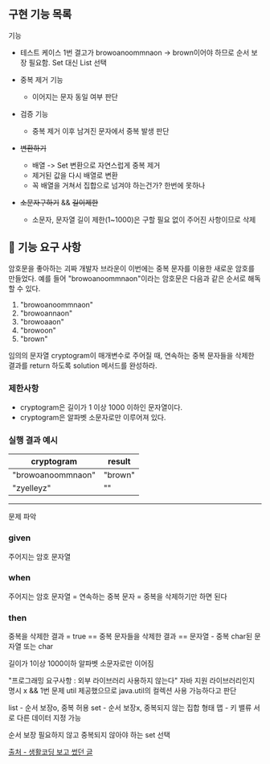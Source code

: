 ## 구현 기능 목록

기능

 - 테스트 케이스 1번 결고가 browoanoommnaon -> brown이어야 하므로 
 순서 보장 필요함. Set 대신 List 선택
 - 중복 제거 기능
   - 이어지는 문자 동일 여부 판단
 - 검증 기능
   - 중복 제거 이후 남겨진 문자에서 중복 발생 판단

- ~~변환하기~~
  - 배열 -> Set 변환으로 자연스럽게 중복 제거
  - 제거된 값을 다시 배열로 변환
  - 꼭 배열을 거쳐서 집합으로 넘겨야 하는건가? 한번에 못하나

- ~~소문자구하기~~ && ~~길이제한~~
  - 소문자, 문자열 길이 제한(1~1000)은 구할 필요 없이 주어진 사항이므로 삭제

## 🚀 기능 요구 사항

암호문을 좋아하는 괴짜 개발자 브라운이 이번에는 중복 문자를 이용한 새로운 암호를 만들었다. 예를 들어 "browoanoommnaon"이라는 암호문은 다음과 같은 순서로 해독할 수 있다.

1. "browoanoommnaon"
2. "browoannaon"
3. "browoaaon"
4. "browoon"
5. "brown"

임의의 문자열 cryptogram이 매개변수로 주어질 때, 연속하는 중복 문자들을 삭제한 결과를 return 하도록 solution 메서드를 완성하라.

### 제한사항

- cryptogram은 길이가 1 이상 1000 이하인 문자열이다.
- cryptogram은 알파벳 소문자로만 이루어져 있다.

### 실행 결과 예시

| cryptogram | result |
| --- | --- |
| "browoanoommnaon" | "brown" |
| "zyelleyz" | "" |


---

문제 파악

### given
주어지는 암호 문자열

### when
주어지는 암호 문자열 = 연속하는 중복 문자
= 중복을 삭제하기만 하면 된다

### then
중복을 삭제한 결과 = true
== 중복 문자들을 삭제한 결과
== 문자열 - 중복 char된 문자열 또는 char

길이가 1이상 1000이하
알파벳 소문자로만 이어짐

"프로그래밍 요구사항 : 외부 라이브러리 사용하지 않는다"
자바 지원 라이브러리인지 명시 x && 1번 문제 util 제공했으므로
java.util의 컬렉션 사용 가능하다고 판단

list - 순서 보장o, 중복 허용
set - 순서 보장x, 중복되지 않는 집합 형태
맵 - 키 밸류 서로 다른 데이터 지정 가능

순서 보장 필요하지 않고 중복되지 않아야 하는 set 선택

[출처 - 생활코딩 보고 썼던 글](https://velog.io/@urtimeislimited/컬렉션-프레임워크)